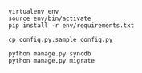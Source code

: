 

```shell
virtualenv env
source env/bin/activate
pip install -r env/requirements.txt
```

```shell
cp config.py.sample config.py
```

```shell
python manage.py syncdb
python manage.py migrate
```
